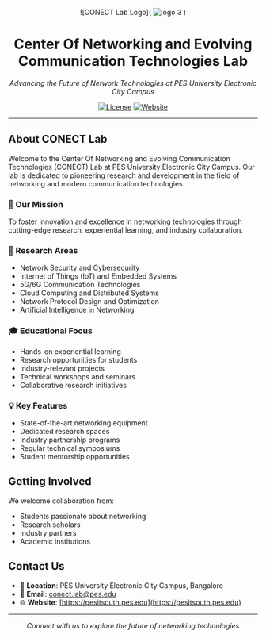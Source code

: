<!-- Center Header with Logo -->
<div align="center">
  
![CONECT Lab Logo]( ![logo 3](https://github.com/user-attachments/assets/ebe32d09-e705-403e-9b2e-1fc1ac19c1a5)
 ) 
# Center Of Networking and Evolving Communication Technologies Lab

*Advancing the Future of Network Technologies at PES University Electronic City Campus*

[![License](https://img.shields.io/badge/License-MIT-blue.svg)](LICENSE)
[![Website](https://img.shields.io/badge/Website-CONECT_Lab-brightgreen.svg)](https://pesitsouth.pes.edu)
</div>

---

## About CONECT Lab

Welcome to the Center Of Networking and Evolving Communication Technologies (CONECT) Lab at PES University Electronic City Campus. Our lab is dedicated to pioneering research and development in the field of networking and modern communication technologies.

### 🎯 Our Mission

To foster innovation and excellence in networking technologies through cutting-edge research, experiential learning, and industry collaboration.

### 🔬 Research Areas

- Network Security and Cybersecurity
- Internet of Things (IoT) and Embedded Systems
- 5G/6G Communication Technologies
- Cloud Computing and Distributed Systems
- Network Protocol Design and Optimization
- Artificial Intelligence in Networking

### 🎓 Educational Focus

- Hands-on experiential learning
- Research opportunities for students
- Industry-relevant projects
- Technical workshops and seminars
- Collaborative research initiatives

### 💡 Key Features

- State-of-the-art networking equipment
- Dedicated research spaces
- Industry partnership programs
- Regular technical symposiums
- Student mentorship opportunities

## Getting Involved

We welcome collaboration from:
- Students passionate about networking
- Research scholars
- Industry partners
- Academic institutions

## Contact Us

- 📍 **Location**: PES University Electronic City Campus, Bangalore
- 📧 **Email**: [conect.lab@pes.edu](mailto:conect.lab@pes.edu)
- 🌐 **Website**: [https://pesitsouth.pes.edu](https://pesitsouth.pes.edu)

---

<div align="center">

*Connect with us to explore the future of networking technologies*

</div>

<!--
**CONECT-PES/CONECT-PES** is a ✨ _special_ ✨ repository because its `README.md` (this file) appears on your GitHub profile.

Here are some ideas to get you started:

- 🔭 I’m currently working on ...
- 🌱 I’m currently learning ...
- 👯 I’m looking to collaborate on ...
- 🤔 I’m looking for help with ...
- 💬 Ask me about ...
- 📫 How to reach me: ...
- 😄 Pronouns: ...
- ⚡ Fun fact: ...
-->
